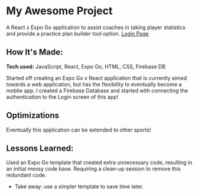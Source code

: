 # My Awesome Project
A React x Expo Go application to assist coaches in taking player statistics and provide a practice plan builder tool option.
[Login Page](src/components/assets/VolleyAssistantLogin.jpg)


## How It's Made:

**Tech used:** JavaScript, React, Expo Go, HTML, CSS, Firebase DB

Started off creating an Expo Go x React application that is currently aimed towards a web application, but has the flexibility to eventually become a moblie app. I created a Firebase Database and started with connecting the authentication to the Login screen of this app! 

## Optimizations

Eventually this application can be extended to other sports! 

## Lessons Learned:

Used an Expo Go template that created extra unnecessary code, resulting in an initial messy code base. Requiring a clean-up session to remove this redundant code. 
- Take away: use a simpler template to save time later. 

